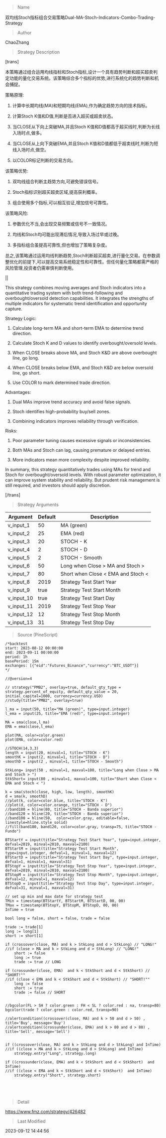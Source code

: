 
> Name

双均线Stoch指标组合交易策略Dual-MA-Stoch-Indicators-Combo-Trading-Strategy

> Author

ChaoZhang

> Strategy Description

[trans]

本策略通过组合运用均线指标和Stoch指标,设计一个具有趋势判断和超买超卖判定功能的量化交易系统。该策略综合多个指标的优势,进行系统化的趋势判断和机会捕捉。

策略原理:

1. 计算中长期均线(MA)和短期均线(EMA),作为确定趋势方向的技术指标。

2. 计算Stoch K值和D值,判断是否进入超买或超卖状态。

3. 当CLOSE从下向上突破MA,并且Stoch K值和D值都高于超买线时,判断为长线入场时点,做多。

4. 当CLOSE从上向下突破EMA,并且Stoch K值和D值都低于超卖线时,判断为短线入场时点,做空。

5. 以COLOR标记判断的交易方向。

该策略优势:

1. 双均线组合判断主趋势方向,可避免错误信号。

2. Stoch指标识别超买超卖区域,提高获利概率。

3. 组合使用多个指标,可以相互验证,增加信号可靠性。

该策略风险:

1. 参数优化不当,会出现交易频繁或信号不一致情况。

2. 均线和Stoch均可能出现滞后情况,导致入场过早或过晚。

3. 多指标组合虽提高可靠性,但也增加了策略复杂度。

总之,该策略通过运用均线判断趋势,Stoch判断超买超卖,进行量化交易。在参数调整优化的前提下,可以提高交易系统稳定性和可靠性。但任何量化策略都需严格的风险管理,投资者仍需审慎判断使用。

||

This strategy combines moving averages and Stoch indicators into a quantitative trading system with both trend-following and overbought/oversold detection capabilities. It integrates the strengths of multiple indicators for systematic trend identification and opportunity capture.

Strategy Logic: 

1. Calculate long-term MA and short-term EMA to determine trend direction.

2. Calculate Stoch K and D values to identify overbought/oversold levels.

3. When CLOSE breaks above MA, and Stoch K&D are above overbought line, go long. 

4. When CLOSE breaks below EMA, and Stoch K&D are below oversold line, go short.

5. Use COLOR to mark determined trade direction.

Advantages:

1. Dual MAs improve trend accuracy and avoid false signals.

2. Stoch identifies high-probability buy/sell zones. 

3. Combining indicators improves reliability through verification.

Risks:

1. Poor parameter tuning causes excessive signals or inconsistencies. 

2. Both MAs and Stoch can lag, causing premature or delayed entries.

3. More indicators mean more complexity despite improved reliability.

In summary, this strategy quantitatively trades using MAs for trend and Stoch for overbought/oversold levels. With robust parameter optimization, it can improve system stability and reliability. But prudent risk management is still required, and investors should apply discretion.

[/trans]

> Strategy Arguments



|Argument|Default|Description|
|----|----|----|
|v_input_1|50|MA (green)|
|v_input_2|25|EMA (red)|
|v_input_3|20|STOCH - K|
|v_input_4|2|STOCH - D|
|v_input_5|2|STOCH - Smooth|
|v_input_6|50|Long when Close > MA and Stoch > |
|v_input_7|80|Short when Close < EMA and Stoch < |
|v_input_8|2019|Strategy Test Start Year|
|v_input_9|true|Strategy Test Start Month|
|v_input_10|true|Strategy Test Start Day|
|v_input_11|2019|Strategy Test Stop Year|
|v_input_12|12|Strategy Test Stop Month|
|v_input_13|31|Strategy Test Stop Day|


> Source (PineScript)

``` pinescript
/*backtest
start: 2023-08-12 00:00:00
end: 2023-09-11 00:00:00
period: 1h
basePeriod: 15m
exchanges: [{"eid":"Futures_Binance","currency":"BTC_USDT"}]
*/

//@version=4

// strategy("PMB2", overlay=true, default_qty_type = strategy.percent_of_equity, default_qty_value = 20, initial_capital=1000, currency=currency.USD)
//study(title="PMB2", overlay=true)

l_ma = input(50, title="MA (green)", type=input.integer)
l_ema = input(25, title="EMA (red)", type=input.integer)

MA = sma(close,l_ma)
EMA = ema(close,l_ema)

plot(MA, color=color.green)
plot(EMA, color=color.red)

//STOCH(14,3,3)
length = input(20, minval=1, title="STOCH - K")
smoothK = input(2, minval=1, title="STOCH - D")
smoothD = input(2 , minval=1, title="STOCH - Smooth")

StkLong= input(50 , minval=1, maxval=100, title="Long when Close > MA and Stoch > ")
StkShort= input(80 , minval=1, maxval=100, title="Short when Close < EMA and Stoch < ")

k = sma(stoch(close, high, low, length), smoothK)
d = sma(k, smoothD)
//plot(k, color=color.blue, title="STOCH - K")
//plot(d, color=color.orange, title="STOCH - D")
//band180 = hline(80, title="STOCH - Banda superior")
//band120 = hline(20, title="STOCH - Banda superior")
//band100 = hline(50,  color=color.gray, editable=false, linestyle=hline.style_solid)
//fill(band180, band120, color=color.gray, transp=75, title="STOCH - Fundo")

BTStartY = input(title="Strategy Test Start Year", type=input.integer, defval=2019, minval=2010, maxval=2100)
BTStartM = input(title="Strategy Test Start Month", type=input.integer, defval=1, minval=1, maxval=12)
BTStartD = input(title="Strategy Test Start Day", type=input.integer, defval=1, minval=1, maxval=31)
BTStopY = input(title="Strategy Test Stop Year", type=input.integer, defval=2019, minval=2010, maxval=2100)
BTStopM = input(title="Strategy Test Stop Month", type=input.integer, defval=12, minval=1, maxval=12)
BTStopD = input(title="Strategy Test Stop Day", type=input.integer, defval=31, minval=1, maxval=31)

// set up min and max date for strategy test
TMin = timestamp(BTStartY, BTStartM, BTStartD, 00, 00)
TMax = timestamp(BTStopY, BTStopM, BTStopD, 00, 00)
InTime = true

bool long = false, short = false, trade = false

trade := trade[1]
long := long[1]
short := short[1]

if (crossover(close, MA) and k > StkLong and d > StkLong) // "LONG!"
//if (close > MA and k > StkLong and d > StkLong) // "LONG!"
    short := false
    long := true
    trade := true // LONG

if (crossunder(close, EMA)  and k < StkShort and d < StkShort) // "SHORT!""
//if (close < EMA and k < StkShort and d < StkShort) // "SHORT!""
    long := false
    short := true
    trade := false // SHORT


//bgcolor(FL > SH ? color.green : FH < SL ? color.red : na, transp=80)
bgcolor(trade ? color.green : color.red, transp=90)

//alertcondition((crossover(close, MA) and k > 50 and d > 50) , title='Buy', message='Buy')
//alertcondition((crossunder(close, EMA) and k > 80 and d > 80) , title='Sell', message='Sell')


if ((crossover(close, MA) and k > StkLong and d > StkLong) and InTime)
//if ((close > MA and k > StkLong and d > StkLong) and InTime)
    strategy.entry("Long", strategy.long)

if ((crossunder(close, EMA) and k < StkShort and d < StkShort)  and InTime)
//if ((close < EMA and k < StkShort and d < StkShort)  and InTime)
    strategy.entry("Short", strategy.short)
    




```

> Detail

https://www.fmz.com/strategy/426482

> Last Modified

2023-09-12 14:44:56
